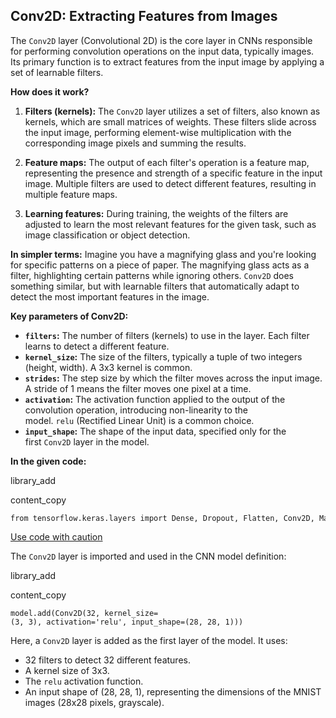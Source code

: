 ## Conv2D: Extracting Features from Images

The `Conv2D` layer (Convolutional 2D) is the core layer in CNNs responsible for performing convolution operations on the input data, typically images. Its primary function is to extract features from the input image by applying a set of learnable filters.

**How does it work?**

1. **Filters (kernels):** The `Conv2D` layer utilizes a set of filters, also known as kernels, which are small matrices of weights. These filters slide across the input image, performing element-wise multiplication with the corresponding image pixels and summing the results.
    
2. **Feature maps:** The output of each filter's operation is a feature map, representing the presence and strength of a specific feature in the input image. Multiple filters are used to detect different features, resulting in multiple feature maps.
    
3. **Learning features:** During training, the weights of the filters are adjusted to learn the most relevant features for the given task, such as image classification or object detection.
    

**In simpler terms:** Imagine you have a magnifying glass and you're looking for specific patterns on a piece of paper. The magnifying glass acts as a filter, highlighting certain patterns while ignoring others. `Conv2D` does something similar, but with learnable filters that automatically adapt to detect the most important features in the image.

**Key parameters of Conv2D:**

- **`filters`:** The number of filters (kernels) to use in the layer. Each filter learns to detect a different feature.
- **`kernel_size`:** The size of the filters, typically a tuple of two integers (height, width). A 3x3 kernel is common.
- **`strides`:** The step size by which the filter moves across the input image. A stride of 1 means the filter moves one pixel at a time.
- **`activation`:** The activation function applied to the output of the convolution operation, introducing non-linearity to the model. `relu` (Rectified Linear Unit) is a common choice.
- **`input_shape`:** The shape of the input data, specified only for the first `Conv2D` layer in the model.

**In the given code:**

library_add

content_copy

```
from tensorflow.keras.layers import Dense, Dropout, Flatten, Conv2D, MaxPooling2D
```

[Use code with caution](https://g.co/legal/generative-code)

The `Conv2D` layer is imported and used in the CNN model definition:

library_add

content_copy

```
model.add(Conv2D(32, kernel_size=(3, 3), activation='relu', input_shape=(28, 28, 1)))
```



Here, a `Conv2D` layer is added as the first layer of the model. It uses:

- 32 filters to detect 32 different features.
- A kernel size of 3x3.
- The `relu` activation function.
- An input shape of (28, 28, 1), representing the dimensions of the MNIST images (28x28 pixels, grayscale).